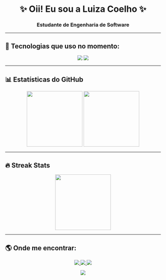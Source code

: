 <h1 align="center">✨ Oii! Eu sou a Luiza Coelho ✨</h1>
<h3 align="center">Estudante de Engenharia de Software</h3>

---

## 🚀 Tecnologias que uso no momento:
<p align="center">
  <img src="https://img.shields.io/badge/Java-%23ED8B00.svg?style=for-the-badge&logo=openjdk&logoColor=white"/>
  <img src="https://img.shields.io/badge/GitHub-%23121011.svg?style=for-the-badge&logo=github&logoColor=white"/>
</p>

---

## 📊 Estatísticas do GitHub
<p align="center">
  <img height="180em" src="https://github-readme-stats.vercel.app/api?username=luizacoelh&show_icons=true&theme=ocean_dark&locale=pt-BR"/>
  <img height="180em" src="https://github-readme-stats.vercel.app/api/top-langs/?username=luizacoelh&layout=compact&theme=ocean_dark&locale=pt-BR"/>
</p>


---

## 🔥 Streak Stats
<p align="center">
  <img height="180em" src="https://streak-stats.demolab.com/?user=luizacoelh&theme=dracula&locale=pt-BR"/>
</p>


---

## 🌎 Onde me encontrar:
<p align="center">
  <a href="https://www.instagram.com/luiza.coelh/" target="_blank">
    <img src="https://img.shields.io/badge/-Instagram-%23E4405F?style=for-the-badge&logo=instagram&logoColor=white"/>
  </a>
  <a href="https://www.linkedin.com/in/luizacoelh" target="_blank">
    <img src="https://img.shields.io/badge/-LinkedIn-%230077B5?style=for-the-badge&logo=linkedin&logoColor=white"/>
  </a>
  <a href="mailto:luizacoelho165@gmail.com" target="_blank">
    <img src="https://img.shields.io/badge/-Gmail-%23EA4335?style=for-the-badge&logo=gmail&logoColor=white"/>
  </a>
</p>
<p align="center">
  <img src="https://komarev.com/ghpvc/?username=luizacoelh&label=Profile%20views&color=ff69b4&style=flat"/>
</p>


